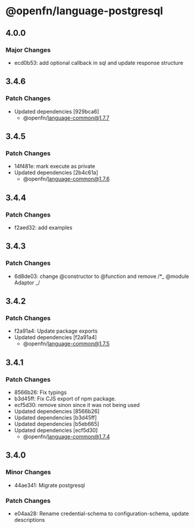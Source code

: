 # @openfn/language-postgresql

## 4.0.0

### Major Changes

- ecd0b53: add optional callback in sql and update response structure

## 3.4.6

### Patch Changes

- Updated dependencies [929bca6]
  - @openfn/language-common@1.7.7

## 3.4.5

### Patch Changes

- 14f481e: mark execute as private
- Updated dependencies [2b4c61a]
  - @openfn/language-common@1.7.6

## 3.4.4

### Patch Changes

- f2aed32: add examples

## 3.4.3

### Patch Changes

- 6d8de03: change @constructor to @function and remove /\*_ @module Adaptor _/

## 3.4.2

### Patch Changes

- f2a91a4: Update package exports
- Updated dependencies [f2a91a4]
  - @openfn/language-common@1.7.5

## 3.4.1

### Patch Changes

- 8566b26: Fix typings
- b3d45ff: Fix CJS export of npm package.
- ecf5d30: remove sinon since it was not being used
- Updated dependencies [8566b26]
- Updated dependencies [b3d45ff]
- Updated dependencies [b5eb665]
- Updated dependencies [ecf5d30]
  - @openfn/language-common@1.7.4

## 3.4.0

### Minor Changes

- 44ae341: Migrate postgresql

### Patch Changes

- e04aa28: Rename credential-schema to configuration-schema, update descriptions
